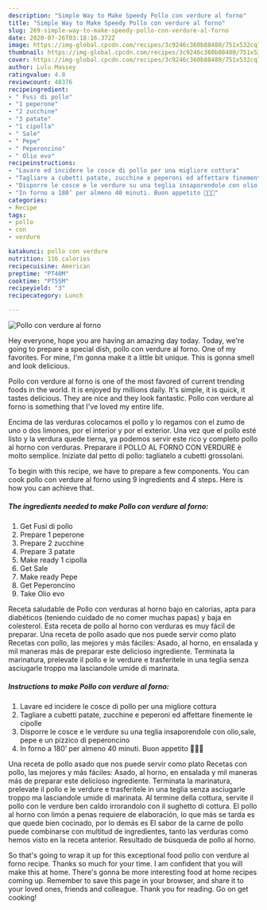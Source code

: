 ```yaml
---
description: "Simple Way to Make Speedy Pollo con verdure al forno"
title: "Simple Way to Make Speedy Pollo con verdure al forno"
slug: 269-simple-way-to-make-speedy-pollo-con-verdure-al-forno
date: 2020-07-26T03:18:16.372Z
image: https://img-global.cpcdn.com/recipes/3c9246c360b88480/751x532cq70/pollo-con-verdure-al-forno-recipe-main-photo.jpg
thumbnail: https://img-global.cpcdn.com/recipes/3c9246c360b88480/751x532cq70/pollo-con-verdure-al-forno-recipe-main-photo.jpg
cover: https://img-global.cpcdn.com/recipes/3c9246c360b88480/751x532cq70/pollo-con-verdure-al-forno-recipe-main-photo.jpg
author: Lulu Massey
ratingvalue: 4.8
reviewcount: 48376
recipeingredient:
- " Fusi di pollo"
- "1 peperone"
- "2 zucchine"
- "3 patate"
- "1 cipolla"
- " Sale"
- " Pepe"
- " Peperoncino"
- " Olio evo"
recipeinstructions:
- "Lavare ed incidere le cosce di pollo per una migliore cottura"
- "Tagliare a cubetti patate, zucchine e peperoni ed affettare finemente le cipolle"
- "Disporre le cosce e le verdure su una teglia insaporendole con olio,sale, pepe e un pizzico di peperoncino"
- "In forno a 180’ per almeno 40 minuti. Buon appetito 👩🏼‍🍳"
categories:
- Recipe
tags:
- pollo
- con
- verdure

katakunci: pollo con verdure 
nutrition: 116 calories
recipecuisine: American
preptime: "PT40M"
cooktime: "PT55M"
recipeyield: "3"
recipecategory: Lunch

---
```



![Pollo con verdure al forno](https://img-global.cpcdn.com/recipes/3c9246c360b88480/751x532cq70/pollo-con-verdure-al-forno-recipe-main-photo.jpg)

Hey everyone, hope you are having an amazing day today. Today, we're going to prepare a special dish, pollo con verdure al forno. One of my favorites. For mine, I'm gonna make it a little bit unique. This is gonna smell and look delicious.

Pollo con verdure al forno is one of the most favored of current trending foods in the world. It is enjoyed by millions daily. It's simple, it is quick, it tastes delicious. They are nice and they look fantastic. Pollo con verdure al forno is something that I've loved my entire life.

Encima de las verduras colocamos el pollo y lo regamos con el zumo de uno o dos limones, por el interior y por el exterior. Una vez que el pollo esté listo y la verdura quede tierna, ya podemos servir este rico y completo pollo al horno con verduras. Preparare il POLLO AL FORNO CON VERDURE è molto semplice. Iniziate dal petto di pollo: tagliatelo a cubetti grossolani.


To begin with this recipe, we have to prepare a few components. You can cook pollo con verdure al forno using 9 ingredients and 4 steps. Here is how you can achieve that.

<!--inarticleads1-->

##### The ingredients needed to make Pollo con verdure al forno:

1. Get  Fusi di pollo
1. Prepare 1 peperone
1. Prepare 2 zucchine
1. Prepare 3 patate
1. Make ready 1 cipolla
1. Get  Sale
1. Make ready  Pepe
1. Get  Peperoncino
1. Take  Olio evo


Receta saludable de Pollo con verduras al horno bajo en calorías, apta para diabéticos (teniendo cuidado de no comer muchas papas) y baja en colesterol. Esta receta de pollo al horno con verduras es muy fácil de preparar. Una receta de pollo asado que nos puede servir como plato Recetas con pollo, las mejores y más fáciles: Asado, al horno, en ensalada y mil maneras más de preparar este delicioso ingrediente. Terminata la marinatura, prelevate il pollo e le verdure e trasferitele in una teglia senza asciugarle troppo ma lasciandole umide di marinata. 

<!--inarticleads2-->

##### Instructions to make Pollo con verdure al forno:

1. Lavare ed incidere le cosce di pollo per una migliore cottura
1. Tagliare a cubetti patate, zucchine e peperoni ed affettare finemente le cipolle
1. Disporre le cosce e le verdure su una teglia insaporendole con olio,sale, pepe e un pizzico di peperoncino
1. In forno a 180’ per almeno 40 minuti. Buon appetito 👩🏼‍🍳


Una receta de pollo asado que nos puede servir como plato Recetas con pollo, las mejores y más fáciles: Asado, al horno, en ensalada y mil maneras más de preparar este delicioso ingrediente. Terminata la marinatura, prelevate il pollo e le verdure e trasferitele in una teglia senza asciugarle troppo ma lasciandole umide di marinata. Al termine della cottura, servite il pollo con le verdure ben caldo irrorandolo con il sughetto di cottura. El pollo al horno con limón a penas requiere de elaboración, lo que más se tarda es que quede bien cocinado, por lo demás es El sabor de la carne de pollo puede combinarse con multitud de ingredientes, tanto las verduras como hemos visto en la receta anterior. Resultado de búsqueda de pollo al horno. 

So that's going to wrap it up for this exceptional food pollo con verdure al forno recipe. Thanks so much for your time. I am confident that you will make this at home. There's gonna be more interesting food at home recipes coming up. Remember to save this page in your browser, and share it to your loved ones, friends and colleague. Thank you for reading. Go on get cooking!
